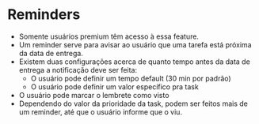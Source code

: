 # Reminders

- Somente usuários premium têm acesso à essa feature.
- Um reminder serve para avisar ao usuário que uma tarefa está próxima da data de entrega.
- Existem duas configurações acerca de quanto tempo antes da data de entrega a notificação deve ser feita:
  - O usuário pode definir um tempo default (30 min por padrão)
  - O usuário pode definir um valor específico pra task
- O usuário pode marcar o lembrete como visto
- Dependendo do valor da prioridade da task, podem ser feitos mais de um reminder, até que o usuário informe que o viu.
